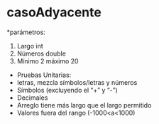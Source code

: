 # casoAdyacente

*parámetros:
1. Largo int
2. Números double
3. Mínimo 2 máximo 20



* Pruebas Unitarias:
* letras, mezcla símbolos/letras y números
* Símbolos (excluyendo el “+” y “-”) 
* Decimales 
* Arreglo tiene más largo que el largo permitido 
* Valores fuera del rango (-1000<a<1000)
